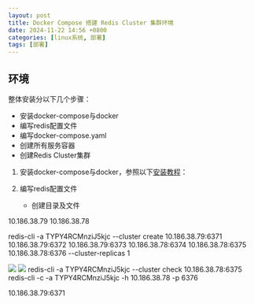 ```yaml
---
layout: post
title: Docker Compose 搭建 Redis Cluster 集群环境
date: 2024-11-22 14:56 +0800
categories: [linux系统, 部署]
tags: [部署]
---
```


## 环境
整体安装分以下几个步骤：

* 安装docker-compose与docker
* 编写redis配置文件
* 编写docker-compose.yaml
* 创建所有服务容器
* 创建Redis Cluster集群

1. 安装docker-compose与docker，参照以下[安装教程](https://shawncheung.github.io/posts/%E5%AE%89%E8%A3%85docker/)：


2. 编写redis配置文件
    *  创建目录及文件

10.186.38.79
10.186.38.78

redis-cli -a TYPY4RCMnziJ5kjc --cluster create 10.186.38.79:6371 10.186.38.79:6372 10.186.38.79:6373 10.186.38.78:6374 10.186.38.78:6375 10.186.38.78:6376 --cluster-replicas 1

![](https://raw.githubusercontent.com/ShawnCheung/MyPic/img/img/202504181620946.png)
![](https://raw.githubusercontent.com/ShawnCheung/MyPic/img/img/202504181617476.png)
redis-cli -a TYPY4RCMnziJ5kjc --cluster check 10.186.38.78:6375
redis-cli -c -a TYPY4RCMnziJ5kjc -h 10.186.38.78 -p 6376

10.186.38.79:6371